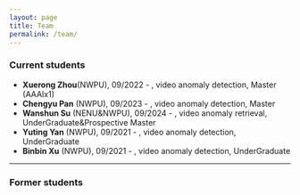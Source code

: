 ```yaml
---
layout: page
title: Team
permalink: /team/
---
```


### Current students
+ **Xuerong Zhou**(NWPU), 09/2022 - , video anomaly detection, Master (AAAIx1)
+ **Chengyu Pan** (NWPU), 09/2023 - , video anomaly detection, Master
+ **Wanshun Su**  (NENU&NWPU), 09/2024 - , video anomaly retrieval, UnderGraduate&Prospective Master
+ **Yuting Yan**  (NWPU), 09/2021 - , video anomaly detection, UnderGraduate
+ **Binbin Xu**   (NWPU), 09/2021 - , video anomaly detection, UnderGraduate

---
### Former students






